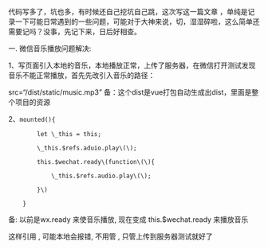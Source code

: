 代码写多了，坑也多，有时候还自己挖坑自己跳，这次写这一篇文章 ，单纯是记录一下可能日常遇到的一些问题，可能对于大神来说，切，湿湿碎啦，这么简单还需要记吗？没事，先记下来，日后好相查。

一. 微信音乐播放问题解决:

1、写页面引入本地的音乐，本地播放正常，上传了服务器，在微信打开测试发现音乐不能正常播放，首先先改引入音乐的路径：

src=“/dist/static/music.mp3”   备：这个dist是vue打包自动生成出dist，里面是整个项目的资源

2、`mounted(){`

`        let \_this = this;`



`        \_this.$refs.aduio.play\(\);`



`        this.$wechat.ready\(function\(\){`



`            \_this.$refs.audio.play\(\);`



`        }\)`



`    }`



   备: 以前是wx.ready    来使音乐播放, 现在变成  this.$wechat.ready  来播放音乐   



  这样引用 , 可能本地会报错, 不用管 , 只管上传到服务器测试就好了  



